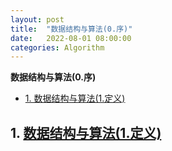 ```yaml
---
layout: post
title:  "数据结构与算法(0.序)"
date:   2022-08-01 08:00:00
categories: Algorithm
---
```

**数据结构与算法(0.序)**

- [1. 数据结构与算法(1.定义)](#1-数据结构与算法1定义)


## 1. [数据结构与算法(1.定义)](./2022-08-01-data-structure-algorithm-definition.md)